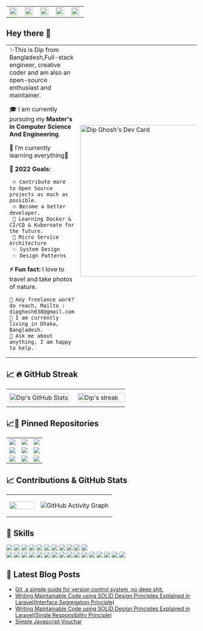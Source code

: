 <table>
<tr >
<td valign="center">
    <a href="https://www.facebook.com/ghoshdip638/">
  <img align="left" alt="Dip's Facebook" width="22px" src="https://www.facebook.com/images/fb_icon_325x325.png" />
</a>
</td>
<td valign="center">
    <a href="https://twitter.com/dipghosh638">
  <img align="left" alt="Dip's Twitter" width="22px" src="https://raw.githubusercontent.com/peterthehan/peterthehan/master/assets/twitter.svg" />
</a>
</td>
<td valign="center">
<a href="https://www.linkedin.com/in/dip-ghosh/">
  <img align="left" alt="Dip's LinkedIN" width="22px" src="https://raw.githubusercontent.com/peterthehan/peterthehan/master/assets/linkedin.svg" />
</a>
</td>
<td valign="center">
<a href="https://github.com/Dip-Ghosh/">
  <img align="left" alt="Dip's Github" width="22px" src="https://raw.githubusercontent.com/peterthehan/peterthehan/master/assets/github.svg" />
</a>
</td>
<td valign="center">
<a href="https://www.instagram.com/adiorbachin/">
  <img align="left" alt="Dip | Instagram" width="22px" src="https://cdn.jsdelivr.net/npm/simple-icons@v3/icons/instagram.svg" />
</a>
</td>
</tr>
</table>

## Hey there 👋

<table>
  <tr>
    <td valign="center">
    ✨This is Dip from Bangladesh,Full-stack engineer, creative coder and am also an open-source enthusiast and maintainer.

🎓 I am currently pursuing my **Master's in Computer Science And Engineering**.

🌱 I’m currently learning everything🤣

**🎯 2022 Goals:**

     🔥 Contribute more to Open Source projects as much as possible.
     🔥 Become a better developer.
     🌱 Learning Docker & CI/CD & Kubernate for the future.
     🌱 Micro Service Architecture
     ✨ System Design
     ✨ Design Patterns

**⚡ Fun fact:**
I love to travel and take photos of nature.

    💼 Any freelance work? do reach, Mailto : dipghosh638@gmail.com
    📍 I am currently living in Dhaka, Bangladesh.
    💬 Ask me about anything, I am happy to help.

<td>
<a href="https://app.daily.dev/AdiOrbachin"><img src="https://api.daily.dev/devcards/050e1fb195f740f896374e7e2ab1117d.png?r=mfg" width="400" alt="Dip Ghosh's Dev Card"/></a>
</td>

  </tr>
  </table>

## &#x1f4c8; 🔥 GitHub Streak
<table>
  <tr>

<td>
     <a href="https://github.com/Dip-Ghosh">
          <img  width="100%" style="align-content: flex-start;display:block"  src="https://github-readme-stats.vercel.app/api?username=Dip-Ghosh&show_icons=true&line_height=27&count_private=true&title_color=ffffff&text_color=c9cacc&icon_color=4AB097&bg_color=1A2B34" alt="Dip's GitHub Stats" />
    </a>
</td>
<td>
    <a href="http://github-readme-streak-stats.herokuapp.com/demo/?user=Dip-Ghosh&theme=solarized-dark&hide_border=true&date_format=M+j%5B%2C+Y%5D&properties=background">
           <img valign="center"  width="100%" style="margin:0.5rem;display:block" alt="Dip's streak" src="https://github-readme-streak-stats.herokuapp.com/?user=Dip-Ghosh&theme=solarized-dark&hide_border=true"/>
     </a>
</td>
  </tr>
 </table>

## &#x1f4c8;📌 Pinned Repositories
<table cellspacing="0" style="border-collapse: collapse;border-spacing: 0;">
    <tr>
<td>
        <a href="https://github.com/Dip-Ghosh/Solid-Design-Principle">
          <img  src="https://github-readme-stats.vercel.app/api/pin/?username=Dip-Ghosh&repo=Solid-Design-Principle&title_color=ffffff&text_color=c9cacc&icon_color=4AB197&bg_color=1A2B34" />
        </a>
</td>

<td>
        <a href="https://github.com/Dip-Ghosh/Design-Pattern">
          <img  src="https://github-readme-stats.vercel.app/api/pin/?username=Dip-Ghosh&repo=Design-Pattern&title_color=ffffff&text_color=c9cacc&icon_color=4AB197&bg_color=1A2B34" />
        </a>
</td>
<td>
            <a href=" https://github.com/Dip-Ghosh/Job-portal">
              <img src="https://github-readme-stats.vercel.app/api/pin/?username=Dip-Ghosh&repo=Job-portal&title_color=ffffff&text_color=c9cacc&icon_color=4AB197&bg_color=1A2B34" />
            </a>
</td>
</tr>
<tr>
<td>
        <a href="https://github.com/Dip-Ghosh/add-to-cart">
          <img src="https://github-readme-stats.vercel.app/api/pin/?username=Dip-Ghosh&repo=add-to-cart&title_color=ffffff&text_color=c9cacc&icon_color=4AB197&bg_color=1A2B34" />
        </a>
</td>
<td>
        <a href="https://github.com/Dip-Ghosh/Social-media">
          <img src="https://github-readme-stats.vercel.app/api/pin/?username=Dip-Ghosh&repo=Social-media&title_color=ffffff&text_color=c9cacc&icon_color=4AB197&bg_color=1A2B34" />
        </a>
</td>

<td>
        <a href="https://github.com/Dip-Ghosh/problem-solving">
          <img  src="https://github-readme-stats.vercel.app/api/pin/?username=Dip-Ghosh&repo=Problem-solving&title_color=ffffff&text_color=c9cacc&icon_color=4AB197&bg_color=1A2B34" />
        </a>

</td>
  </tr>
  <tr>
 <td>
        <a href="https://github.com/Dip-Ghosh/Repository-Pattern-Project">
          <img src="https://github-readme-stats.vercel.app/api/pin/?username=Dip-Ghosh&repo=Repository-Pattern-Project&title_color=ffffff&text_color=c9cacc&icon_color=4AB197&bg_color=1A2B34" />
        </a>
</td>
<td>
        <a href="https://github.com/Dip-Ghosh/teams-clone-engine-io">
          <img src="https://github-readme-stats.vercel.app/api/pin/?username=Dip-Ghosh&repo=teams-clone-engine-io&title_color=ffffff&text_color=c9cacc&icon_color=4AB197&bg_color=1A2B34" />
        </a>
</td>
<td>
        <a href="https://github.com/Dip-Ghosh/Vue-practice-crud">
          <img src="https://github-readme-stats.vercel.app/api/pin/?username=Dip-Ghosh&repo=Vue-practice-crud&title_color=ffffff&text_color=c9cacc&icon_color=4AB197&bg_color=1A2B34" />
        </a>
</td>
</tr>
 </table>

## &#x1f4c8; Contributions &  GitHub Stats
 <table cellspacing="0">
<tr>
<td valign="center" width="29%" style="white-space: nowrap; ">
<a href="https://github.com/Dip-Ghosh"  >
  <img width="100%" src="https://github-readme-stats.vercel.app/api/top-langs/?username=Dip-Ghosh&show_icons=true&line_height=27&hide=html,css&title_color=ffffff&text_color=c9cacc&icon_color=4AB197&bg_color=1A2B34" />
</a>
</td>
<td valign="center" width="70%"  align="center" style="white-space: nowrap; ">

![GitHub Activity Graph](https://activity-graph.herokuapp.com/graph?username=Dip-Ghosh&theme=dracula&hide_border=true)

</td>
</tr>
 </table>



## 💼 Skills

![](https://img.shields.io/badge/Code-PHP-informational?style=flat&logo=gatsby&logoColor=white&color=4AB197)
![](https://img.shields.io/badge/Code-CodeIgniter-informational?style=flat&logo=gatsby&logoColor=white&color=4AB197)
![](https://img.shields.io/badge/Code-Laravel-informational?style=flat&logo=angular&logoColor=white&color=4AB197)
![](https://img.shields.io/badge/Code-React-informational?style=flat&logo=react&logoColor=white&color=4AB197)
![](https://img.shields.io/badge/Code-Redux-informational?style=flat&logo=Redux&logoColor=white&color=4AB197)
![](https://img.shields.io/badge/Code-jQuery-informational?style=flat&logo=JavaScript&logoColor=white&color=4AB197)
![](https://img.shields.io/badge/Code-JavaScript-informational?style=flat&logo=JavaScript&logoColor=white&color=4AB197)
![](https://img.shields.io/badge/Code-VueJs-informational?style=flat&logo=MongoDB&logoColor=white&color=4AB197)
![](https://img.shields.io/badge/Code-MySQL-informational?style=flat&logo=MySQL&logoColor=white&color=4AB197)
![](https://img.shields.io/badge/Style-CSS-informational?style=flat&logo=css3&logoColor=white&color=4AB197)
![](https://img.shields.io/badge/Style-Tailwind-informational?style=flat&logo=Tailwind-CSS&logoColor=white&color=4AB197)
<br>
![](https://img.shields.io/badge/Tools-Heroku-informational?style=flat&logo=docker&logoColor=white&color=4AB197)
![](https://img.shields.io/badge/Tools-Navicate-informational?style=flat&logo=Clubhouse&logoColor=white&color=4AB197)
![](https://img.shields.io/badge/Tools-latex-informational?style=flat&logo=docker&logoColor=white&color=4AB197)
![](https://img.shields.io/badge/Tools-Netlify-informational?style=flat&logo=netlify&logoColor=white&color=4AB197)
![](https://img.shields.io/badge/Tools-CPanel-informational?style=flat&logo=jenkins&logoColor=white&color=4AB197)
![](https://img.shields.io/badge/Tools-SonarCloud-informational?style=flat&logo=SonarQube&logoColor=white&color=4AB197)
![](https://img.shields.io/badge/Tools-Embold-informational?style=flat&logo=SonarQube&logoColor=white&color=4AB197)
![](https://img.shields.io/badge/Tools-SonarQube-informational?style=flat&logo=SonarQube&logoColor=white&color=4AB197)
![](https://img.shields.io/badge/Tools-Actions-informational?style=flat&logo=github-actions&logoColor=white&color=4AB197)
![](https://img.shields.io/badge/Tools-NPM-informational?style=flat&logo=npm&logoColor=white&color=4AB197)
![](https://img.shields.io/badge/Tools-Postman-informational?style=flat&logo=Postman&logoColor=white&color=4AB197)
![](https://img.shields.io/badge/Tools-SVN-informational?style=flat&logo=Adobe-XD&logoColor=white&color=4AB197)
![](https://img.shields.io/badge/Tools-GitHub-informational?style=flat&logo=GitHub&logoColor=white&color=4AB197)
![](https://img.shields.io/badge/Tools-GitLab-informational?style=flat&logo=GitLab&logoColor=white&color=4AB197)
![](https://img.shields.io/badge/Tools-Jira-informational?style=flat&logo=Jira-Software&logoColor=white&color=4AB197)
![](https://img.shields.io/badge/Tools-Confluence-informational?style=flat&logo=Clubhouse&logoColor=white&color=4AB197)

## 📝 Latest Blog Posts

- [Git ,a simple guide  for  version control system ,no deep shit.](https://wordpress.com/post/dipghosh.home.blog/44)
- [Writing Maintainable Code using SOLID Design Principles Explained in Laravel(Interface Segregation Principle)](https://wordpress.com/post/dipghosh.home.blog/86)
- [Writing Maintainable Code using SOLID Design Principles Explained in Laravel(Single Responsibility Principle)](https://wordpress.com/post/dipghosh.home.blog/66)
- [Simple Javascript Vouchar](https://wordpress.com/post/dipghosh.home.blog/37)

